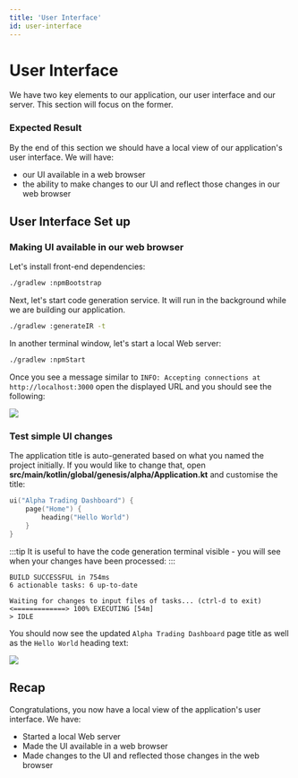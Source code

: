 ```yaml
---
title: 'User Interface'
id: user-interface
---
```


# User Interface

We have two key elements to our application, our user interface and our server. This section will focus on the former.

### Expected Result

By the end of this section we should have a local view of our application's user interface. We will have:

- our UI available in a web browser
- the ability to make changes to our UI and reflect those changes in our web browser

## User Interface Set up

### Making UI available in our web browser

Let's install front-end dependencies:

```sh
./gradlew :npmBootstrap
```

Next, let's start code generation service. It will run in the background while we are building our application.

```sh
./gradlew :generateIR -t
```

In another terminal window, let's start a local Web server:

```sh
./gradlew :npmStart
```

Once you see a message similar to `INFO: Accepting connections at http://localhost:3000` open the displayed URL and you should see the following:

![](/img/gpl-seed-start.png)

### Test simple UI changes

The application title is auto-generated based on what you named the project initially. 
If you would like to change that, open **src/main/kotlin/global/genesis/alpha/Application.kt** and customise the title:

```kotlin
ui("Alpha Trading Dashboard") {
    page("Home") {
        heading("Hello World")
    }
}
```
:::tip
It is useful to have the code generation terminal visible - you will see when your changes have been processed:
:::

```shell
BUILD SUCCESSFUL in 754ms
6 actionable tasks: 6 up-to-date

Waiting for changes to input files of tasks... (ctrl-d to exit)
<=============> 100% EXECUTING [54m]
> IDLE

```

You should now see the updated `Alpha Trading Dashboard` page title as well as the `Hello World` heading text:

![](/img/gpl-seed-start-first-changes.png)

## Recap

Congratulations, you now have a local view of the application's user interface. We have:

- Started a local Web server
- Made the UI available in a web browser
- Made changes to the UI and reflected those changes in the web browser